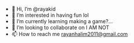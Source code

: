 - 👋 Hi, I’m @rayakid
- 👀 I’m interested in having fun lol
- 🌱 I’m currently learning making a game?...
- 💞️ I’m looking to collaborate on I AM NOT
- 📫 How to reach me rayanhalim2011@gmail.com

<!---
rayakid/rayakid is a ✨ special ✨ repository because its `README.md` (this file) appears on your GitHub profile.
You can click the Preview link to take a look at your changes.
--->
